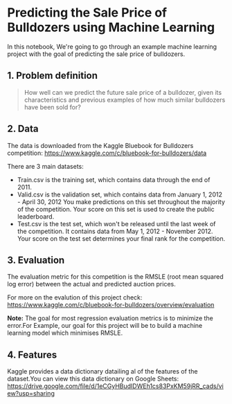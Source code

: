 # Predicting the Sale Price of Bulldozers using Machine Learning

In this notebook, We're going to go through an example machine learning project with the goal of predicting the sale price of bulldozers.

## 1. Problem definition

> How well can we predict the future sale price of a bulldozer, given its characteristics and previous examples of how much similar bulldozers have been sold for?

## 2. Data
The data is downloaded from the Kaggle Bluebook for Bulldozers competition: https://www.kaggle.com/c/bluebook-for-bulldozers/data

There are 3 main datasets:
* Train.csv is the training set, which contains data through the end of 2011.
* Valid.csv is the validation set, which contains data from January 1, 2012 - April 30, 2012 You make predictions on this set throughout the majority of the competition. Your score on this set is used to create the public leaderboard.
* Test.csv is the test set, which won't be released until the last week of the competition. It contains data from May 1, 2012 - November 2012. Your score on the test set determines your final rank for the competition.

## 3. Evaluation
The evaluation metric for this competition is the RMSLE (root mean squared log error) between the actual and predicted auction prices.

For more on the evalution of this project check: https://www.kaggle.com/c/bluebook-for-bulldozers/overview/evaluation

**Note:** The goal for most regression evaluation metrics is to minimize the error.For Example, our goal for this project will be to build a machine learning model which minimises RMSLE.

## 4. Features

Kaggle provides a data dictionary datailing al of the features of the dataset.You can view this data dictionary on Google Sheets:
https://drive.google.com/file/d/1eCGyHBudIDWEh1cs83PxKM59jRR_cads/view?usp=sharing
